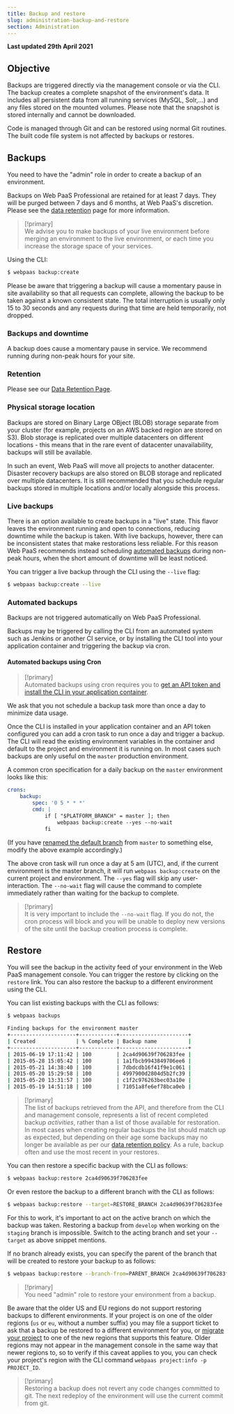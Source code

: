 ```yaml
---
title: Backup and restore
slug: administration-backup-and-restore
section: Administration
---
```


**Last updated 29th April 2021**


## Objective  

Backups are triggered directly via the management console or via the CLI. The backup creates a complete snapshot of the environment's data. It includes all persistent data from all running services (MySQL, Solr,...) and any files stored on the mounted volumes. Please note that the snapshot is stored internally and cannot be downloaded.

Code is managed through Git and can be restored using normal Git routines. The built code file system is not affected by backups or restores.

## Backups

You need to have the "admin" role in order to create a backup of an environment.

Backups on Web PaaS Professional are retained for at least 7 days. They will be purged between 7 days and 6 months, at Web PaaS's discretion. Please see the [data retention](../security-data-retention) page for more information.

> [!primary]  
> We advise you to make backups of your live environment before merging an environment to the live environment, or each time you increase the storage space of your services.
> 

Using the CLI:

```bash
$ webpaas backup:create
```

Please be aware that triggering a backup will cause a momentary pause in site availability so that all requests can complete, allowing the backup to be taken against a known consistent state.  The total interruption is usually only 15 to 30 seconds and any requests during that time are held temporarily, not dropped.

### Backups and downtime

A backup does cause a momentary pause in service. We recommend running during non-peak hours for your site.

### Retention

Please see our [Data Retention Page](../security-data-retention).

### Physical storage location

Backups are stored on Binary Large OBject (BLOB) storage separate from your cluster (for example, projects on an AWS backed region are stored on S3). Blob storage is replicated over multiple datacenters on different locations - this means that in the rare event of datacenter unavailability, backups will still be available. 
	
In such an event, Web PaaS will move all projects to another datacenter. Disaster recovery backups are also stored on BLOB storage and replicated over multiple datacenters. It is still recommended that you schedule regular backups stored in multiple locations and/or locally alongside this process.

### Live backups

There is an option available to create backups in a "live" state. This flavor leaves the environment running and open to connections, reducing downtime while the backup is taken. With live backups, however, there can be inconsistent states that make restorations less reliable. For this reason Web PaaS recommends instead scheduling [automated backups](#automated-backups) during non-peak hours, when the short amount of downtime will be least noticed. 

You can trigger a live backup through the CLI using the `--live` flag:

```bash
$ webpaas backup:create --live
```

### Automated backups

Backups are not triggered automatically on Web PaaS Professional.

Backups may be triggered by calling the CLI from an automated system such as Jenkins or another CI service, or by installing the CLI tool into your application container and triggering the backup via cron.

#### Automated backups using Cron

> [!primary]  
> Automated backups using cron requires you to [get an API token and install the CLI in your application container](../development-cli/api-tokens).
> 

We ask that you not schedule a backup task more than once a day to minimize data usage.

Once the CLI is installed in your application container and an API token configured you can add a cron task to run once a day and trigger a backup.  The CLI will read the existing environment variables in the container and default to the project and environment it is running on. In most cases such backups are only useful on the `master` production environment.

A common cron specification for a daily backup on the `master` environment looks like this:

```yaml
crons:
    backup:
        spec: '0 5 * * *'
        cmd: |
            if [ "$PLATFORM_BRANCH" = master ]; then
                webpaas backup:create --yes --no-wait
            fi
```

(If you have [renamed the default branch](../guides-general/default-branch) from `master` to something else, modify the above example accordingly.)

The above cron task will run once a day at 5 am (UTC), and, if the current environment is the master branch, it will run `webpaas backup:create` on the current project and environment.  The `--yes` flag will skip any user-interaction.  The `--no-wait` flag will cause the command to complete immediately rather than waiting for the backup to complete.

> [!primary]  
> It is very important to include the `--no-wait` flag.  If you do not, the cron process will block and you will be unable to deploy new versions of the site until the backup creation process is complete.
> 

## Restore

You will see the backup in the activity feed of your environment in the Web PaaS management console. You can trigger the restore by clicking on the `restore` link. You can also restore the backup to a different environment using the CLI.

You can list existing backups with the CLI as follows:

```bash
$ webpaas backups

Finding backups for the environment master
+---------------------+------------+----------------------+
| Created             | % Complete | Backup name          |
+---------------------+------------+----------------------+
| 2015-06-19 17:11:42 | 100        | 2ca4d90639f706283fee |
| 2015-05-28 15:05:42 | 100        | 1a1fbcb9943849706ee6 |
| 2015-05-21 14:38:40 | 100        | 7dbdcdb16f41f9e1c061 |
| 2015-05-20 15:29:58 | 100        | 4997900d2804d5b2fc39 |
| 2015-05-20 13:31:57 | 100        | c1f2c976263bec03a10e |
| 2015-05-19 14:51:18 | 100        | 71051a8fe6ef78bca0eb |
```

> [!primary]  
> The list of backups retrieved from the API, and therefore from the CLI and management console, represents a list of recent completed backup *activities*, rather than a list of those available for restoration. In most cases when creating regular backups the list should match up as expected, but depending on their age some backups may no longer be available as per our [data retention policy](https://docs.platform.sh/administration/backup-and-restore.html#restore). As a rule, backup often and use the most recent in your restores.
> 

You can then restore a specific backup with the CLI as follows:

```bash
$ webpaas backup:restore 2ca4d90639f706283fee
```

Or even restore the backup to a different branch with the CLI as follows:

```bash
$ webpaas backup:restore --target=RESTORE_BRANCH 2ca4d90639f706283fee
```

For this to work, it's important to act on the active branch on which the backup was taken. Restoring a backup from `develop` when working on the `staging` branch is impossible. Switch to the acting branch and set your `--target` as above snippet mentions.

If no branch already exists, you can specify the parent of the branch that will be created to restore your backup to as follows:

```bash
$ webpaas backup:restore --branch-from=PARENT_BRANCH 2ca4d90639f706283fee
```

> [!primary]  
> You need "admin" role to restore your environment from a backup.
> 

Be aware that the older US and EU regions do not support restoring backups to different environments.  If your project is on one of the older regions (`us` or `eu`, without a number suffix) you may file a support ticket to ask that a backup be restored to a different environment for you, or [migrate your project](../guides-general/region-migration) to one of the new regions that supports this feature. Older regions may not appear in the management console in the same way that newer regions to, so to verify if this caveat applies to you, you can check your project's region with the CLI command `webpaas project:info -p PROJECT_ID`. 

> [!primary]  
> Restoring a backup does not revert any code changes committed to git. The next redeploy of the environment will use the current commit from git.
> 
